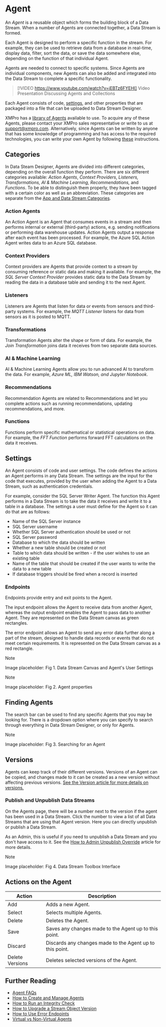 # Agent

An _Agent_ is a reusable object which forms the building block of a Data Stream. When a number of Agents are connected together, a Data Stream is formed.

Each Agent is designed to perform a specific function in the stream. For example, they can be used to retrieve data from a database in real-time, display data, filter, sort the data, or save the data somewhere else, depending on the function of that individual Agent.

Agents are needed to connect to specific systems. Since Agents are individual components, new Agents can also be added and integrated into the Data Stream to complete a specific functionality.

> [!VIDEO https://www.youtube.com/watch?v=iEBTz6FYEHI]
> Video Presentation Discussing Agents and Collections

Each Agent consists of code, [settings](#settings), and other properties that are packaged into a file that can be uploaded to Data Stream Designer.

XMPro has a [library of Agents](https://documentation.xmpro.com/resources/integrations) available to use. To acquire any of these Agents, please contact your XMPro sales representative or write to us at [support@xmpro.com](mailto:support@xmpro.com). Alternatively, since Agents can be written by anyone that has some knowledge of programming and has access to the required technologies, you can write your own Agent by following [these](../../how-tos/agents/building-agents.md) instructions.

## Categories

In Data Steam Designer, Agents are divided into different categories, depending on the overall function they perform. There are six different categories available: _Action Agents_, _Context Providers_, _Listeners, Transformations, AI & Machine Learning, Recommendations,_ and _Functions_. To be able to distinguish them properly, they have been tagged with a certain color as well as an abbreviation. These categories are separate from the [App and Data Stream Categories](../category.md).

### **Action Agents**

An Action Agent is an Agent that consumes events in a stream and then performs internal or external (third-party) actions, e.g. sending notifications or performing data warehouse updates. Action Agents output a response after each event has been processed. For example, the Azure SQL Action Agent writes data to an Azure SQL database.

### **Context Providers**

Context providers are Agents that provide context to a stream by consuming reference or static data and making it available. For example, the _SQL Server Context Provider_ provides static data to the Data Stream by reading the data in a database table and sending it to the next Agent.

### **Listeners**

Listeners are Agents that listen for data or events from sensors and third-party systems. For example, the _MQTT Listener_ listens for data from sensors as it is posted to MQTT.

### **Transformations**

Transformation Agents alter the shape or form of data. For example, the _Join Transformation_ joins data it receives from two separate data sources.

### **AI & Machine Learning**

AI & Machine Learning Agents allow you to run advanced AI to transform the data. For example, _Azure ML, IBM Watson, and Jupyter Notebook_.

### **Recommendations**

Recommendation Agents are related to Recommendations and let you complete actions such as running recommendations, updating recommendations, and more.

### **Functions**

Functions perform specific mathematical or statistical operations on data. For example, the _FFT Function_ performs forward FFT calculations on the data it receives.

## Settings

An Agent consists of code and user settings. The code defines the actions an Agent performs in any Data Stream. The settings are the input for the code that executes, provided by the user when adding the Agent to a Data Stream, such as authentication credentials.

For example, consider the SQL Server Writer Agent. The function this Agent performs in a Data Stream is to take the data it receives and write it to a table in a database. The settings a user must define for the Agent so it can do that are as follows:

* Name of the SQL Server instance
* SQL Server username
* Whether SQL Server authentication should be used or not
* SQL Server password
* Database to which the data should be written
* Whether a new table should be created or not
* Table to which data should be written - if the user wishes to use an existing table
* Name of the table that should be created if the user wants to write the data to a new table
* If database triggers should be fired when a record is inserted

### Endpoints

Endpoints provide entry and exit points to the Agent.

The input endpoint allows the Agent to receive data from another Agent, whereas the output endpoint enables the Agent to pass data to another Agent. They are represented on the Data Stream canvas as green rectangles.

The error endpoint allows an Agent to send any error data further along a part of the stream, designed to handle data records or events that do not meet certain requirements. It is represented on the Data Stream canvas as a red rectangle.

> [!NOTE]
> Image placeholder: Fig 1. Data Stream Canvas and Agent's User Settings

> [!NOTE]
> Image placeholder: Fig 2. Agent properties

## Finding Agents

The search bar can be used to find any specific Agents that you may be looking for. There is a dropdown option where you can specify to search through everything in Data Stream Designer, or only for Agents.

> [!NOTE]
> Image placeholder: Fig 3. Searching for an Agent

## Versions

Agents can keep track of their different versions. Versions of an Agent can be copied, and changes made to it can be created as a new version without affecting previous versions. [See the Version article for more details on versions.](../version.md)

### Publish and Unpublish Data Streams

On the Agents page, there will be a number next to the version if the agent has been used in a Data Stream. Click the number to view a list of all Data Streams that are using that Agent version. Here you can directly unpublish or publish a Data Stream.

As an Admin, this is useful if you need to unpublish a Data Stream and you don't have access to it. See the [How to Admin Unpublish Override](../../how-tos/publish/admin-unpublish-override.md) article for more details.

> [!NOTE]
> Image placeholder: Fig 4. Data Stream Toolbox Interface

## Actions on the Agent

| **Action**      | **Description**                                          |
| --------------- | -------------------------------------------------------- |
| Add             | Adds a new Agent.                                        |
| Select          | Selects multiple Agents.                                 |
| Delete          | Deletes the Agent.                                       |
| Save            | Saves any changes made to the Agent up to this point.    |
| Discard         | Discards any changes made to the Agent up to this point. |
| Delete Versions | Deletes selected versions of the Agent.                  |

## Further Reading

* [Agent FAQs](../../resources/faqs/agent-faqs.md)
* [How to Create and Manage Agents](../../how-tos/agents/manage-agents.md)
* [How to Run an Integrity Check](../../how-tos/data-streams/run-an-integrity-check.md)
* [How to Upgrade a Stream Object Version](../../how-tos/data-streams/upgrade-a-stream-object-version.md)
* [How to Use Error Endpoints](../../how-tos/data-streams/use-error-endpoints.md)
* [Virtual vs Non-Virtual Agents](virtual-vs-non-virtual-agents.md)

